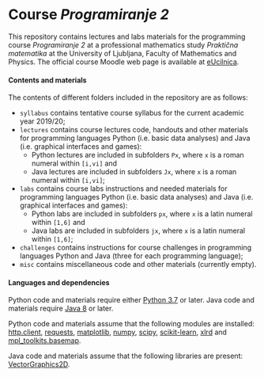# Course _Programiranje 2_

This repository contains lectures and labs materials for the programming course _Programiranje 2_ at a professional mathematics study _Praktična matematika_ at the University of Ljubljana, Faculty of Mathematics and Physics. The official course Moodle web page is available at [eUcilnica](https://ucilnica.fmf.uni-lj.si/course/view.php?id=130).

#### Contents and materials

The contents of different folders included in the repository are as follows:

+ `syllabus` contains tentative course syllabus for the current academic year 2019/20;
+ `lectures` contains course lectures code, handouts and other materials for programming languages Python (i.e. basic data analyses) and Java (i.e. graphical interfaces and games):
	+ Python lectures are included in subfolders `Px`, where `x` is a roman numeral within `[i,vi]` and
	+ Java lectures are included in subfolders `Jx`, where `x` is a roman numeral within `[i,vi]`;
+ `labs` contains course labs instructions and needed materials for programming languages Python (i.e. basic data analyses) and Java (i.e. graphical interfaces and games):
	+ Python labs are included in subfolders `px`, where `x` is a latin numeral within `[1,6]` and
	+ Java labs are included in subfolders `jx`, where `x` is a latin numeral within `[1,6]`;
+ `challenges` contains instructions for course challenges in programming languages Python and Java (three for each programming language);
+ `misc` contains miscellaneous code and other materials (currently empty).

#### Languages and dependencies

Python code and materials require either [Python 3.7](https://www.python.org/downloads/release/python-370/) or later. Java code and materials require [Java 8](https://www.oracle.com/technetwork/java/javase/overview/java8-2100321.html) or later.

Python code and materials assume that the following modules are installed: [http.client](https://docs.python.org/3/library/http.client.html), [requests](http://docs.python-requests.org/en/master/), [matplotlib](https://matplotlib.org), [numpy](http://www.numpy.org), [scipy](https://www.scipy.org/scipylib/index.html), [scikit-learn](https://scikit-learn.org), [xlrd](https://pypi.org/project/xlrd) and [mpl_toolkits.basemap](https://matplotlib.org/basemap/index.html).

Java code and materials assume that the following libraries are present: [VectorGraphics2D](http://trac.erichseifert.de/vectorgraphics2d/).
